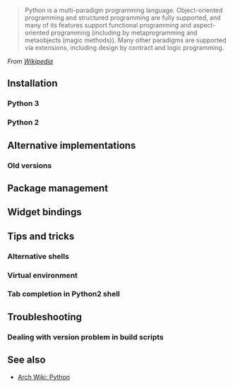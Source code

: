 ---
---

> Python is a multi-paradigm programming language. Object-oriented programming and structured programming are fully supported, and many of its features support functional programming and aspect-oriented programming (including by metaprogramming and metaobjects (magic methods)). Many other paradigms are supported via extensions, including design by contract and logic programming.

_From [Wikipedia](https://en.wikipedia.org/wiki/Python_(programming_language))_

<!-- TODO: Complete, with guix in mind (offer ways to replace pip and python environments with guix alternatives) -->

## Installation

### Python 3

### Python 2

## Alternative implementations

### Old versions

## Package management

## Widget bindings

## Tips and tricks

### Alternative shells

### Virtual environment

### Tab completion in Python2 shell

## Troubleshooting

### Dealing with version problem in build scripts

## See also

- [Arch Wiki: Python](https://wiki.archlinux.org/index.php/Python#Python_3)